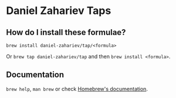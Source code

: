 # Daniel Zahariev Taps

## How do I install these formulae?

`brew install daniel-zahariev/tap/<formula>`

Or `brew tap daniel-zahariev/tap` and then `brew install <formula>`.

## Documentation

`brew help`, `man brew` or check [Homebrew's documentation](https://docs.brew.sh).
